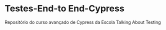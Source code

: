 # Testes-End-to End-Cypress
 Repositório do curso avançado de Cypress da Escola Talking About Testing
